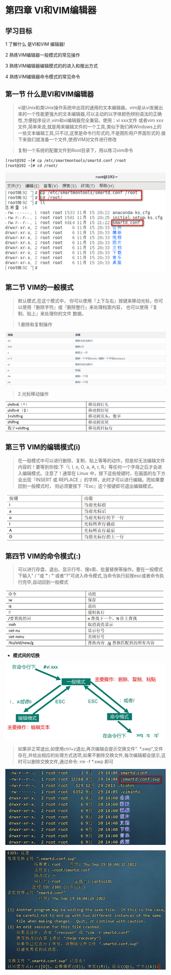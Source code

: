 # 第四章 VI和VIM编辑器

## 学习目标

1 了解什么 是VI和VIM 编辑器!

2 熟练VIM编辑器一般模式的常见操作

3 熟练VIM编辑器编辑模式的的进入和推出方式

4 熟练VIM编辑器命令模式的常见命令

## 第一节 什么是VI和VIM编辑器

> vi是Unix和类Unix操作系统中出现的通用的文本编辑器。vim是从vi发展出来的一个性能更强大的文本编辑器,可以主动的以字体颜色辨别语法的正确性,方便程序设计,vim和vi编辑器完全兼容。使用：vi xxx文件 或者vim xxx文件,简单来说,就是用来编辑文件的一个工具,类似于我们再Windows上的 一些文本编辑工具,只不过,这里是命令行形式的,不是图形用户界面形式的.接下来我们就准备一个文件,使用VIM对文件进行修改

> 复制一个系统的配置文件到Root目录下，用以练习vim命令

```纯文本
[root@192 ~]# cp /etc/smartmontools/smartd.conf /root
[root@192 ~]# cd /root/
```

![](image/vim_OjF1J7zRyb.png)

## 第二节 VIM的一般模式

> 默认模式,在这个模式中， 你可以使用『上下左右』按键来移动光标，你可以使用『删除字符』或『删除整行』来处理档案内容， 也可以使用『复制、贴上』来处理你的文件 数据。

> 1.删除和复制操作

![](image/vim1_bdwb6OOJgA.png)

> 2.光标移动操作

![image-20230703211138655](image\image-20230703211138655.png)

## 第三节 VIM的编辑模式(i)

> 在一般模式中可以进行删除、复制、贴上等等的动作，但是却无法编辑文件内容的！要等到你按:下『i, I, o, O, a, A, r, R』等任何一个字母之后才会进入编辑模式。注意了！通常在 Linux 中，按下这些按键时，在画面的左下方会出现『INSERT 或 REPLACE 』的字样，此时才可以进行编辑。而如果要回到一般模式时， 则必须要按下『Esc』这个按键即可退出编辑模式。

![image-20230703205456739](image\image-20230703205456739.png)

## 第四节 VIM的命令模式(:)

> 可以进行存盘、退出、显示行号、搜s索、批量替换等操作。要在一般模式下输入" / "或 **" : "** 或者"?"可进入命令模式,当命令执行前按esc或者命令执行完毕,自动回到一般模式

![image-20230703205250698](image\image-20230703205250698.png)

* **模式间的切换**

![image-20230703205329736](image\image-20230703205329736.png)

> 如果非正常退出,如使用ctrl+z退出,再次编辑会提示交换文件". *.swp",文件存在,并给出相应的处理方式选项,如果不删除交换文件,每次编辑都会提示,这时可以删除交换文件,通过命令: rm -f *.swp 即可

![](image/vim7_F_WwN43YIy.png)

![](image/vim6_05QzvG_PUU.png)

